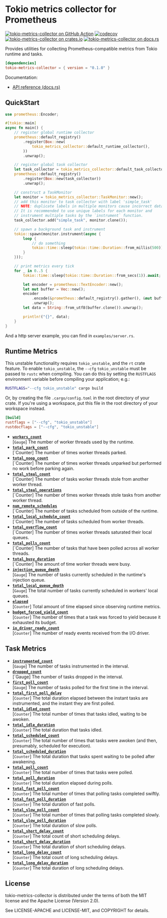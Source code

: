 # Tokio metrics collector for Prometheus

[![tokio-metrics-collector on GitHub Action][action-image]][action]
[![codecov][codecov-image]][codecov]
[![tokio-metrics-collector on crates.io][cratesio-image]][cratesio]
[![tokio-metrics-collector on docs.rs][docsrs-image]][docsrs]

[action-image]: https://github.com/Hanaasagi/tokio-metrics-collector/actions/workflows/ci.yaml/badge.svg
[action]: https://github.com/Hanaasagi/tokio-metrics-collector/actions/workflows/ci.yaml
[codecov-image]: https://codecov.io/gh/Hanaasagi/tokio-metrics-collector/branch/master/graph/badge.svg?token=TP67FTFT1K
[codecov]: https://codecov.io/gh/Hanaasagi/tokio-metrics-collector
[cratesio-image]: https://img.shields.io/crates/v/tokio-metrics-collector.svg
[cratesio]: https://crates.io/crates/tokio-metrics-collector
[docsrs-image]: https://docs.rs/tokio-metrics-collector/badge.svg
[docsrs]: https://docs.rs/tokio-metrics-collector

Provides utilities for collecting Prometheus-compatible metrics from Tokio runtime and tasks.

```toml
[dependencies]
tokio-metrics-collector = { version = "0.1.0" }
```

Documentation:

- [API reference (docs.rs)](https://docs.rs/tokio-metrics-collector/)

## QuickStart

```Rust
use prometheus::Encoder;

#[tokio::main]
async fn main() {
    // register global runtime collector
    prometheus::default_registry()
        .register(Box::new(
            tokio_metrics_collector::default_runtime_collector(),
        ))
        .unwrap();

    // register global task collector
    let task_collector = tokio_metrics_collector::default_task_collector();
    prometheus::default_registry()
        .register(Box::new(task_collector))
        .unwrap();

    // construct a TaskMonitor
    let monitor = tokio_metrics_collector::TaskMonitor::new();
    // add this monitor to task collector with label 'simple_task'
    // NOTE: duplicate labels in multiple monitors cause incorrect data aggregation.
    // It is recommended to use unique labels for each monitor and
    // instrument multiple tasks by the `instrument` function.
    task_collector.add("simple_task", monitor.clone());

    // spawn a background task and instrument
    tokio::spawn(monitor.instrument(async {
        loop {
            // do something
            tokio::time::sleep(tokio::time::Duration::from_millis(500)).await;
        }
    }));

    // print metrics every tick
    for _ in 0..5 {
        tokio::time::sleep(tokio::time::Duration::from_secs(1)).await;

        let encoder = prometheus::TextEncoder::new();
        let mut buffer = Vec::new();
        encoder
            .encode(&prometheus::default_registry().gather(), &mut buffer)
            .unwrap();
        let data = String::from_utf8(buffer.clone()).unwrap();

        println!("{}", data);
    }
}
```

And a http server example, you can find in `examples/server.rs`.

## Runtime Metrics

This unstable functionality requires `tokio_unstable`, and the `rt` crate
feature. To enable `tokio_unstable`, the `--cfg` `tokio_unstable` must be passed
to `rustc` when compiling. You can do this by setting the `RUSTFLAGS`
environment variable before compiling your application; e.g.:

```sh
RUSTFLAGS="--cfg tokio_unstable" cargo build
```

Or, by creating the file `.cargo/config.toml` in the root directory of your crate.
If you're using a workspace, put this file in the root directory of your workspace instead.

```toml
[build]
rustflags = ["--cfg", "tokio_unstable"]
rustdocflags = ["--cfg", "tokio_unstable"]
```

- **[`workers_count`]**  
  [`Gauge`] The number of worker threads used by the runtime.
- **[`total_park_count`]**  
  [`Counter] The number of times worker threads parked.
- **[`total_noop_count`]**  
  [`Counter] The number of times worker threads unparked but performed no work before parking again.
- **[`total_steal_count`]**  
  [`Counter] The number of tasks worker threads stole from another worker thread.
- **[`total_steal_operations`]**  
  [`Counter] The number of times worker threads stole tasks from another worker thread.
- **[`num_remote_schedules`]**  
  [`Counter] The number of tasks scheduled from outside of the runtime.
- **[`total_local_schedule_count`]**  
  [`Counter] The number of tasks scheduled from worker threads.
- **[`total_overflow_count`]**  
  [`Counter] The number of times worker threads saturated their local queues.
- **[`total_polls_count`]**  
  [`Counter] The number of tasks that have been polled across all worker threads.
- **[`total_busy_duration`]**  
  [`Counter] The amount of time worker threads were busy.
- **[`injection_queue_depth`]**  
  [`Gauge`] The number of tasks currently scheduled in the runtime's injection queue.
- **[`total_local_queue_depth`]**  
  [`Gauge`] The total number of tasks currently scheduled in workers' local queues.
- **[`elapsed`]**  
  [`Counter`] Total amount of time elapsed since observing runtime metrics.
- **[`budget_forced_yield_count`]**  
  [`Counter`] The number of times that a task was forced to yield because it exhausted its budget.
- **[`io_driver_ready_count`]**  
  [`Counter`] The number of ready events received from the I/O driver.

[`workers_count`]: https://docs.rs/tokio-metrics/0.2.*/tokio_metrics/struct.RuntimeMetrics.html#structfield.workers_count
[`total_park_count`]: https://docs.rs/tokio-metrics/0.2.*/tokio_metrics/struct.RuntimeMetrics.html#structfield.total_park_count
[`total_noop_count`]: https://docs.rs/tokio-metrics/0.2.*/tokio_metrics/struct.RuntimeMetrics.html#structfield.total_noop_count
[`total_steal_count`]: https://docs.rs/tokio-metrics/0.2.*/tokio_metrics/struct.RuntimeMetrics.html#structfield.total_steal_count
[`total_steal_operations`]: https://docs.rs/tokio-metrics/0.2.*/tokio_metrics/struct.RuntimeMetrics.html#structfield.total_steal_operations
[`num_remote_schedules`]: https://docs.rs/tokio-metrics/0.2.*/tokio_metrics/struct.RuntimeMetrics.html#structfield.num_remote_schedules
[`total_local_schedule_count`]: https://docs.rs/tokio-metrics/0.2.*/tokio_metrics/struct.RuntimeMetrics.html#structfield.total_local_schedule_count
[`total_overflow_count`]: https://docs.rs/tokio-metrics/0.2.*/tokio_metrics/struct.RuntimeMetrics.html#structfield.total_overflow_count
[`total_polls_count`]: https://docs.rs/tokio-metrics/0.2.*/tokio_metrics/struct.RuntimeMetrics.html#structfield.total_polls_count
[`total_busy_duration`]: https://docs.rs/tokio-metrics/0.2.*/tokio_metrics/struct.RuntimeMetrics.html#structfield.total_busy_duration
[`injection_queue_depth`]: https://docs.rs/tokio-metrics/0.2.*/tokio_metrics/struct.RuntimeMetrics.html#structfield.injection_queue_depth
[`total_local_queue_depth`]: https://docs.rs/tokio-metrics/0.2.*/tokio_metrics/struct.RuntimeMetrics.html#structfield.total_local_queue_depth
[`elapsed`]: https://docs.rs/tokio-metrics/0.2.*/tokio_metrics/struct.RuntimeMetrics.html#structfield.elapsed
[`mean_polls_per_park`]: https://docs.rs/tokio-metrics/0.2.*/tokio_metrics/struct.RuntimeMetrics.html#method.mean_polls_per_park
[`busy_ratio`]: https://docs.rs/tokio-metrics/0.2.*/tokio_metrics/struct.RuntimeMetrics.html#method.busy_ratio
[`budget_forced_yield_count`]: https://docs.rs/tokio-metrics/0.2.*/tokio_metrics/struct.RuntimeMetrics.html#structfield.budget_forced_yield_count
[`io_driver_ready_count`]: https://docs.rs/tokio-metrics/0.2.*/tokio_metrics/struct.RuntimeMetrics.html#structfield.io_driver_ready_count

## Task Metrics

- **[`instrumented_count`]**  
  [`Gauge`] The number of tasks instrumented in the interval.
- **[`dropped_count`]**  
  [`Gauge] The number of tasks dropped in the interval.
- **[`first_poll_count`]**  
  [`Gauge`] The number of tasks polled for the first time in the interval.
- **[`total_first_poll_delay`]**  
  [`Counter`] The total duration elapsed between the instant tasks are instrumented, and the instant they are first polled.
- **[`total_idled_count`]**  
  [`Counter`] The total number of times that tasks idled, waiting to be awoken.
- **[`total_idle_duration`]**  
  [`Counter`] The total duration that tasks idled.
- **[`total_scheduled_count`]**  
  [`Counter`] The total number of times that tasks were awoken (and then, presumably, scheduled for execution).
- **[`total_scheduled_duration`]**  
  [`Counter`] The total duration that tasks spent waiting to be polled after awakening.
- **[`total_poll_count`]**  
  [`Counter`] The total number of times that tasks were polled.
- **[`total_poll_duration`]**  
  [`Counter`] The total duration elapsed during polls.
- **[`total_fast_poll_count`]**  
  [`Counter`] The total number of times that polling tasks completed swiftly.
- **[`total_fast_poll_duration`]**  
  [`Counter`] The total duration of fast polls.
- **[`total_slow_poll_count`]**  
  [`Counter`] The total number of times that polling tasks completed slowly.
- **[`total_slow_poll_duration`]**  
  [`Counter`] The total duration of slow polls.
- **[`total_short_delay_count`]**  
  [`Counter`] The total count of short scheduling delays.
- **[`total_short_delay_duration`]**  
  [`Counter`] The total duration of short scheduling delays.
- **[`total_long_delay_count`]**  
  [`Counter`] The total count of long scheduling delays.
- **[`total_long_delay_duration`]**  
  [`Counter`] The total duration of long scheduling delays.

[`instrumented_count`]: https://docs.rs/tokio-metrics/0.2.*/tokio_metrics/struct.TaskMetrics.html#structfield.instrumented_count
[`dropped_count`]: https://docs.rs/tokio-metrics/0.2.*/tokio_metrics/struct.TaskMetrics.html#structfield.dropped_count
[`first_poll_count`]: https://docs.rs/tokio-metrics/0.2.*/tokio_metrics/struct.TaskMetrics.html#structfield.first_poll_count
[`total_first_poll_delay`]: https://docs.rs/tokio-metrics/0.2.*/tokio_metrics/struct.TaskMetrics.html#structfield.total_first_poll_delay
[`total_idled_count`]: https://docs.rs/tokio-metrics/0.2.*/tokio_metrics/struct.TaskMetrics.html#structfield.total_idled_count
[`total_idle_duration`]: https://docs.rs/tokio-metrics/0.2.*/tokio_metrics/struct.TaskMetrics.html#structfield.total_idle_duration
[`total_scheduled_count`]: https://docs.rs/tokio-metrics/0.2.*/tokio_metrics/struct.TaskMetrics.html#structfield.total_scheduled_count
[`total_scheduled_duration`]: https://docs.rs/tokio-metrics/0.2.*/tokio_metrics/struct.TaskMetrics.html#structfield.total_scheduled_duration
[`total_poll_count`]: https://docs.rs/tokio-metrics/0.2.*/tokio_metrics/struct.TaskMetrics.html#structfield.total_poll_count
[`total_poll_duration`]: https://docs.rs/tokio-metrics/0.2.*/tokio_metrics/struct.TaskMetrics.html#structfield.total_poll_duration
[`total_fast_poll_count`]: https://docs.rs/tokio-metrics/0.2.*/tokio_metrics/struct.TaskMetrics.html#structfield.total_fast_poll_count
[`total_fast_poll_duration`]: https://docs.rs/tokio-metrics/0.2.*/tokio_metrics/struct.TaskMetrics.html#structfield.total_fast_poll_duration
[`total_slow_poll_count`]: https://docs.rs/tokio-metrics/0.2.*/tokio_metrics/struct.TaskMetrics.html#structfield.total_slow_poll_count
[`total_slow_poll_duration`]: https://docs.rs/tokio-metrics/0.2.*/tokio_metrics/struct.TaskMetrics.html#structfield.total_slow_poll_duration
[`total_short_delay_count`]: https://docs.rs/tokio-metrics/0.2.*/tokio_metrics/struct.TaskMetrics.html#structfield.total_short_delay_count
[`total_short_delay_duration`]: https://docs.rs/tokio-metrics/0.2.*/tokio_metrics/struct.TaskMetrics.html#structfield.total_short_delay_duration
[`total_long_delay_count`]: https://docs.rs/tokio-metrics/0.2.*/tokio_metrics/struct.TaskMetrics.html#structfield.total_long_delay_count
[`total_long_delay_duration`]: https://docs.rs/tokio-metrics/0.2.*/tokio_metrics/struct.TaskMetrics.html#structfield.total_long_delay_duration
[`long_delay_ratio`]: https://docs.rs/tokio-metrics/0.2.*/tokio_metrics/struct.TaskMetrics.html#method.long_delay_ratio

## License

tokio-metrics-collector is distributed under the terms of both the MIT license and the Apache License (Version 2.0).

See LICENSE-APACHE and LICENSE-MIT, and COPYRIGHT for details.
